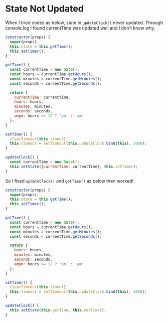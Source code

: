 # State Not Updated

When I tried codes as below, state in `updateClock()` never updated.
Through console.log I found currentTime was updated well and I don't know why.

```javascript
constructor(props) {
  super(props);
  this.state = this.getTime();
  this.setTimer();
}

getTime() {
  const currentTime = new Date();
  const hours = currentTime.getHours();
  const minutes = currentTime.getMinutes();
  const seconds = currentTime.getSeconds();

  return {
    currentTime: currentTime,
    hours: hours,
    minutes: minutes,
    seconds: seconds,
    ampm: hours >= 12 ? 'pm' : 'am'
  };
}

setTimer() {
  clearTimeout(this.timout);
  this.timeout = setTimeout(this.updateClock.bind(this), 1000);
}

updateClock() {
  const currentTime = new Date();
  this.setState({currentTime: currentTime}, this.setTimer);
}
```

So I fixed `updateClock()` and `getTime()` as below then worked!

```javascript
constructor(props) {
  super(props);
  this.state = this.getTime();
  this.setTimer();
}

getTime() {
  const currentTime = new Date();
  const hours = currentTime.getHours();
  const minutes = currentTime.getMinutes();
  const seconds = currentTime.getSeconds();

  return {
    hours: hours,
    minutes: minutes,
    seconds: seconds,
    ampm: hours >= 12 ? 'pm' : 'am'
  };
}

setTimer() {
  clearTimeout(this.timout);
  this.timeout = setTimeout(this.updateClock.bind(this), 1000);
}

updateClock() {
  this.setState(this.getTime, this.setTimer);
}
```
